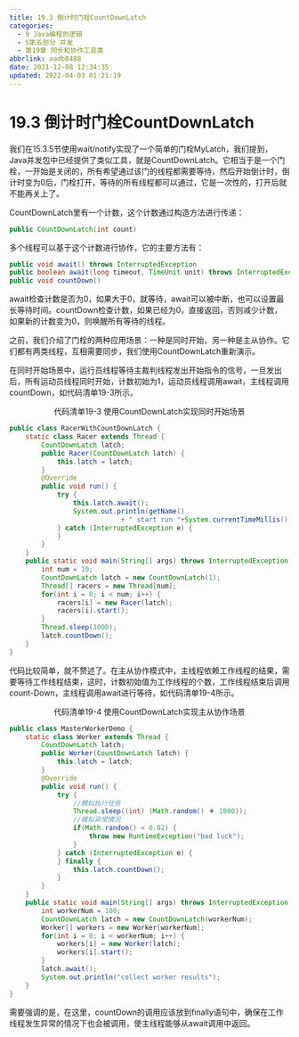 ```yaml
---
title: 19.3 倒计时门栓CountDownLatch
categories: 
  - 9 Java编程的逻辑
  - 5第五部分 并发
  - 第19章 同步和协作工具类
abbrlink: aadb0488
date: 2021-12-08 12:34:35
updated: 2022-04-03 01:21:19
---
```

# 19.3 倒计时门栓CountDownLatch
我们在15.3.5节使用wait/notify实现了一个简单的门栓MyLatch，我们提到，Java并发包中已经提供了类似工具，就是CountDownLatch。它相当于是一个门栓，一开始是关闭的，所有希望通过该门的线程都需要等待，然后开始倒计时，倒计时变为0后，门栓打开，等待的所有线程都可以通过，它是一次性的，打开后就不能再关上了。

CountDownLatch里有一个计数，这个计数通过构造方法进行传递：

```java
public CountDownLatch(int count)
```

多个线程可以基于这个计数进行协作，它的主要方法有：

```java
public void await() throws InterruptedException
public boolean await(long timeout, TimeUnit unit) throws InterruptedException
public void countDown()
```

await检查计数是否为0，如果大于0，就等待，await可以被中断，也可以设置最长等待时间。countDown检查计数，如果已经为0，直接返回，否则减少计数，如果新的计数变为0，则唤醒所有等待的线程。

之前，我们介绍了门栓的两种应用场景：一种是同时开始，另一种是主从协作。它们都有两类线程，互相需要同步，我们使用CountDownLatch重新演示。

在同时开始场景中，运行员线程等待主裁判线程发出开始指令的信号，一旦发出后，所有运动员线程同时开始，计数初始为1，运动员线程调用await，主线程调用countDown，如代码清单19-3所示。

<center>代码清单19-3 使用CountDownLatch实现同时开始场景</center>

```java
public class RacerWithCountDownLatch {
    static class Racer extends Thread {
        CountDownLatch latch;
        public Racer(CountDownLatch latch) {
            this.latch = latch;
        }
        @Override
        public void run() {
            try {
                this.latch.await();
                System.out.println(getName()
                            + " start run "+System.currentTimeMillis());
            } catch (InterruptedException e) {
            }
        }
    }
    public static void main(String[] args) throws InterruptedException {
        int num = 10;
        CountDownLatch latch = new CountDownLatch(1);
        Thread[] racers = new Thread[num];
        for(int i = 0; i < num; i++) {
            racers[i] = new Racer(latch);
            racers[i].start();
        }
        Thread.sleep(1000);
        latch.countDown();
    }
}
```

代码比较简单，就不赘述了。在主从协作模式中，主线程依赖工作线程的结果，需要等待工作线程结束，这时，计数初始值为工作线程的个数，工作线程结束后调用count-Down，主线程调用await进行等待，如代码清单19-4所示。

<center>代码清单19-4 使用CountDownLatch实现主从协作场景</center>

```java
public class MasterWorkerDemo {
    static class Worker extends Thread {
        CountDownLatch latch;
        public Worker(CountDownLatch latch) {
            this.latch = latch;
        }
        @Override
        public void run() {
            try {
                //模拟执行任务
                Thread.sleep((int) (Math.random() ＊ 1000));
                //模拟异常情况
                if(Math.random() < 0.02) {
                    throw new RuntimeException("bad luck");
                }
            } catch (InterruptedException e) {
            } finally {
                this.latch.countDown();
            }
        }
    }
    public static void main(String[] args) throws InterruptedException {
        int workerNum = 100;
        CountDownLatch latch = new CountDownLatch(workerNum);
        Worker[] workers = new Worker[workerNum];
        for(int i = 0; i < workerNum; i++) {
            workers[i] = new Worker(latch);
            workers[i].start();
        }
        latch.await();
        System.out.println("collect worker results");
    }
}
```

需要强调的是，在这里，countDown的调用应该放到finally语句中，确保在工作线程发生异常的情况下也会被调用，使主线程能够从await调用中返回。
